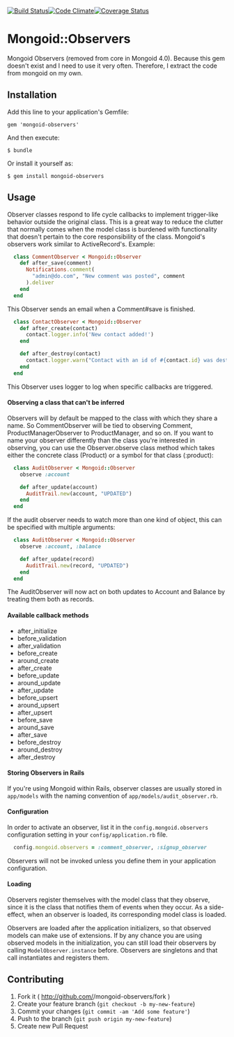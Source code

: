 [![Build Status](https://travis-ci.org/chamnap/mongoid-observers.svg?branch=master)](https://travis-ci.org/chamnap/mongoid-observers)[![Code Climate](https://codeclimate.com/github/chamnap/mongoid-observers.png)](https://codeclimate.com/github/chamnap/mongoid-observers)[![Coverage Status](https://coveralls.io/repos/chamnap/mongoid-observers/badge.png?branch=master)](https://coveralls.io/r/chamnap/mongoid-observers?branch=master)
# Mongoid::Observers

Mongoid Observers (removed from core in Mongoid 4.0). Because this gem doesn't exist and I need to use it very often. Therefore, I extract the code from mongoid on my own.

## Installation

Add this line to your application's Gemfile:

    gem 'mongoid-observers'

And then execute:

    $ bundle

Or install it yourself as:

    $ gem install mongoid-observers

## Usage

Observer classes respond to life cycle callbacks to implement trigger-like
behavior outside the original class. This is a great way to reduce the
clutter that normally comes when the model class is burdened with
functionality that doesn't pertain to the core responsibility of the
class. Mongoid's observers work similar to ActiveRecord's. Example:

```ruby
  class CommentObserver < Mongoid::Observer
    def after_save(comment)
      Notifications.comment(
        "admin@do.com", "New comment was posted", comment
      ).deliver
    end
  end
```

This Observer sends an email when a Comment#save is finished.

```ruby
  class ContactObserver < Mongoid::Observer
    def after_create(contact)
      contact.logger.info('New contact added!')
    end

    def after_destroy(contact)
      contact.logger.warn("Contact with an id of #{contact.id} was destroyed!")
    end
  end
```

This Observer uses logger to log when specific callbacks are triggered.

#### Observing a class that can't be inferred

Observers will by default be mapped to the class with which they share a
name. So CommentObserver will be tied to observing Comment,
ProductManagerObserver to ProductManager, and so on. If you want to
name your observer differently than the class you're interested in
observing, you can use the Observer.observe class method which takes
either the concrete class (Product) or a symbol for that class (:product):

```ruby
  class AuditObserver < Mongoid::Observer
    observe :account

    def after_update(account)
      AuditTrail.new(account, "UPDATED")
    end
  end
```

If the audit observer needs to watch more than one kind of object,
this can be specified with multiple arguments:

```ruby
  class AuditObserver < Mongoid::Observer
    observe :account, :balance

    def after_update(record)
      AuditTrail.new(record, "UPDATED")
    end
  end
```

The AuditObserver will now act on both updates to Account and Balance
by treating them both as records.

#### Available callback methods

* after_initialize
* before_validation
* after_validation
* before_create
* around_create
* after_create
* before_update
* around_update
* after_update
* before_upsert
* around_upsert
* after_upsert
* before_save
* around_save
* after_save
* before_destroy
* around_destroy
* after_destroy

#### Storing Observers in Rails

If you're using Mongoid within Rails, observer classes are usually stored
in `app/models` with the naming convention of `app/models/audit_observer.rb`.

#### Configuration

In order to activate an observer, list it in the `config.mongoid.observers`
configuration setting in your `config/application.rb` file.

```ruby
  config.mongoid.observers = :comment_observer, :signup_observer
```

Observers will not be invoked unless you define them in your
application configuration.

#### Loading

Observers register themselves with the model class that they observe,
since it is the class that notifies them of events when they occur.
As a side-effect, when an observer is loaded, its corresponding model
class is loaded.

Observers are loaded after the application initializers, so that
observed models can make use of extensions. If by any chance you are
using observed models in the initialization, you can
still load their observers by calling `ModelObserver.instance` before.
Observers are singletons and that call instantiates and registers them.

## Contributing

1. Fork it ( http://github.com/<my-github-username>/mongoid-observers/fork )
2. Create your feature branch (`git checkout -b my-new-feature`)
3. Commit your changes (`git commit -am 'Add some feature'`)
4. Push to the branch (`git push origin my-new-feature`)
5. Create new Pull Request